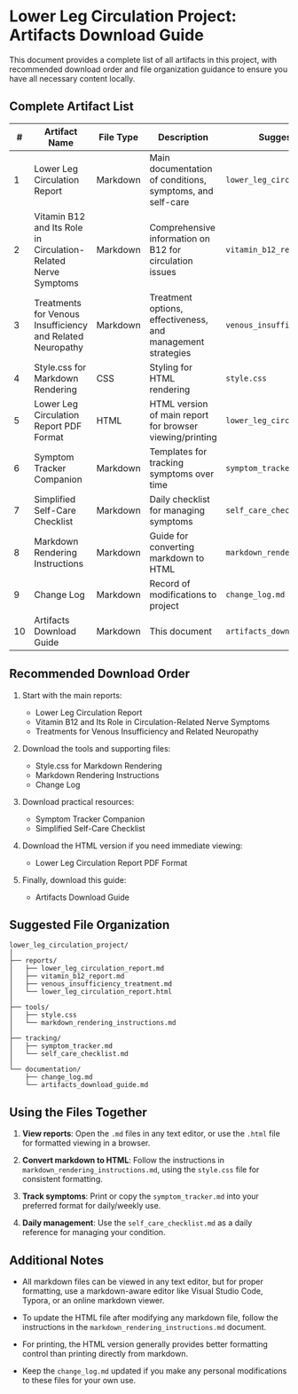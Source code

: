 # Lower Leg Circulation Project: Artifacts Download Guide

This document provides a complete list of all artifacts in this project, with recommended download order and file organization guidance to ensure you have all necessary content locally.

## Complete Artifact List

| # | Artifact Name | File Type | Description | Suggested Filename |
|---|---------------|-----------|-------------|-------------------|
| 1 | Lower Leg Circulation Report | Markdown | Main documentation of conditions, symptoms, and self-care | `lower_leg_circulation_report.md` |
| 2 | Vitamin B12 and Its Role in Circulation-Related Nerve Symptoms | Markdown | Comprehensive information on B12 for circulation issues | `vitamin_b12_report.md` |
| 3 | Treatments for Venous Insufficiency and Related Neuropathy | Markdown | Treatment options, effectiveness, and management strategies | `venous_insufficiency_treatment.md` |
| 4 | Style.css for Markdown Rendering | CSS | Styling for HTML rendering | `style.css` |
| 5 | Lower Leg Circulation Report PDF Format | HTML | HTML version of main report for browser viewing/printing | `lower_leg_circulation_report.html` |
| 6 | Symptom Tracker Companion | Markdown | Templates for tracking symptoms over time | `symptom_tracker.md` |
| 7 | Simplified Self-Care Checklist | Markdown | Daily checklist for managing symptoms | `self_care_checklist.md` |
| 8 | Markdown Rendering Instructions | Markdown | Guide for converting markdown to HTML | `markdown_rendering_instructions.md` |
| 9 | Change Log | Markdown | Record of modifications to project | `change_log.md` |
| 10 | Artifacts Download Guide | Markdown | This document | `artifacts_download_guide.md` |

## Recommended Download Order

1. Start with the main reports:
   - Lower Leg Circulation Report
   - Vitamin B12 and Its Role in Circulation-Related Nerve Symptoms
   - Treatments for Venous Insufficiency and Related Neuropathy

2. Download the tools and supporting files:
   - Style.css for Markdown Rendering
   - Markdown Rendering Instructions
   - Change Log

3. Download practical resources:
   - Symptom Tracker Companion
   - Simplified Self-Care Checklist
   
4. Download the HTML version if you need immediate viewing:
   - Lower Leg Circulation Report PDF Format

5. Finally, download this guide:
   - Artifacts Download Guide

## Suggested File Organization

```
lower_leg_circulation_project/
│
├── reports/
│   ├── lower_leg_circulation_report.md
│   ├── vitamin_b12_report.md
│   ├── venous_insufficiency_treatment.md
│   └── lower_leg_circulation_report.html
│
├── tools/
│   ├── style.css
│   └── markdown_rendering_instructions.md
│
├── tracking/
│   ├── symptom_tracker.md
│   └── self_care_checklist.md
│
└── documentation/
    ├── change_log.md
    └── artifacts_download_guide.md
```

## Using the Files Together

1. **View reports**: Open the `.md` files in any text editor, or use the `.html` file for formatted viewing in a browser.

2. **Convert markdown to HTML**: Follow the instructions in `markdown_rendering_instructions.md`, using the `style.css` file for consistent formatting.

3. **Track symptoms**: Print or copy the `symptom_tracker.md` into your preferred format for daily/weekly use.

4. **Daily management**: Use the `self_care_checklist.md` as a daily reference for managing your condition.

## Additional Notes

- All markdown files can be viewed in any text editor, but for proper formatting, use a markdown-aware editor like Visual Studio Code, Typora, or an online markdown viewer.

- To update the HTML file after modifying any markdown file, follow the instructions in the `markdown_rendering_instructions.md` document.

- For printing, the HTML version generally provides better formatting control than printing directly from markdown.

- Keep the `change_log.md` updated if you make any personal modifications to these files for your own use.
